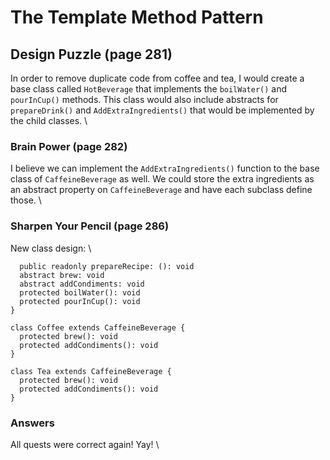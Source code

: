 # The Template Method Pattern

## Design Puzzle (page 281)
In order to remove duplicate code from coffee and tea, I would create a base class called `HotBeverage` that implements the `boilWater()` and `pourInCup()` methods.  This class would also include abstracts for `prepareDrink()` and `AddExtraIngredients()` that would be implemented by the child classes. \

### Brain Power (page 282)
I believe we can implement the `AddExtraIngredients()` function to the base class of `CaffeineBeverage` as well.  We could store the extra ingredients as an abstract property on `CaffeineBeverage` and have each subclass define those. \

### Sharpen Your Pencil (page 286)
New class design: \
```abstract class CaffeineBeverage {
  public readonly prepareRecipe: (): void
  abstract brew: void
  abstract addCondiments: void
  protected boilWater(): void
  protected pourInCup(): void
}

class Coffee extends CaffeineBeverage {
  protected brew(): void
  protected addCondiments(): void
}

class Tea extends CaffeineBeverage {
  protected brew(): void
  protected addCondiments(): void
}
```

### Answers
All quests were correct again! Yay! \